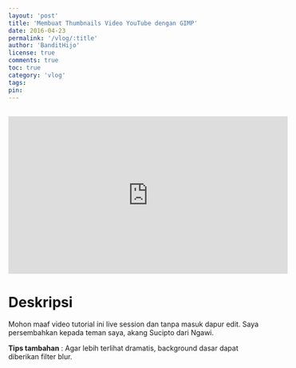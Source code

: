 ```yaml
---
layout: 'post'
title: 'Membuat Thumbnails Video YouTube dengan GIMP'
date: 2016-04-23
permalink: '/vlog/:title'
author: 'BanditHijo'
license: true
comments: true
toc: true
category: 'vlog'
tags:
pin:
---
```


<div style="margin-top:30px;"></div>
<!-- EMBED CONTAINER: YOUTUBE -->
<div class='embed-container'>
<iframe width="560" height="315" src="https://www.youtube.com/embed/6ldTP6H2yF8" frameborder="0" allow="accelerometer; autoplay; encrypted-media; gyroscope; picture-in-picture" allowfullscreen></iframe>
</div>

# Deskripsi
Mohon maaf video tutorial ini live session dan tanpa masuk dapur edit. Saya persembahkan kepada teman saya, akang Sucipto dari Ngawi.

**Tips tambahan** : Agar lebih terlihat dramatis, background dasar dapat diberikan filter blur.


